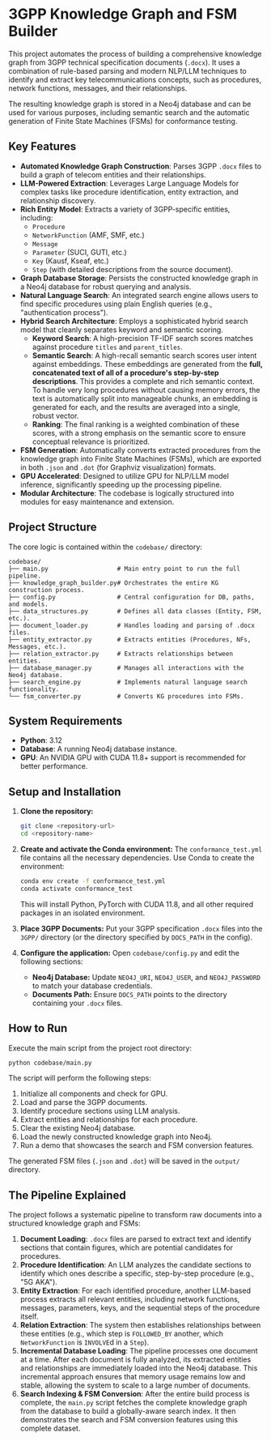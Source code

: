 # 3GPP Knowledge Graph and FSM Builder

This project automates the process of building a comprehensive knowledge graph from 3GPP technical specification documents (`.docx`). It uses a combination of rule-based parsing and modern NLP/LLM techniques to identify and extract key telecommunications concepts, such as procedures, network functions, messages, and their relationships.

The resulting knowledge graph is stored in a Neo4j database and can be used for various purposes, including semantic search and the automatic generation of Finite State Machines (FSMs) for conformance testing.

## Key Features

- **Automated Knowledge Graph Construction**: Parses 3GPP `.docx` files to build a graph of telecom entities and their relationships.
- **LLM-Powered Extraction**: Leverages Large Language Models for complex tasks like procedure identification, entity extraction, and relationship discovery.
- **Rich Entity Model**: Extracts a variety of 3GPP-specific entities, including:
    - `Procedure`
    - `NetworkFunction` (AMF, SMF, etc.)
    - `Message`
    - `Parameter` (SUCI, GUTI, etc.)
    - `Key` (Kausf, Kseaf, etc.)
    - `Step` (with detailed descriptions from the source document).
- **Graph Database Storage**: Persists the constructed knowledge graph in a Neo4j database for robust querying and analysis.
- **Natural Language Search**: An integrated search engine allows users to find specific procedures using plain English queries (e.g., "authentication process").
- **Hybrid Search Architecture**: Employs a sophisticated hybrid search model that cleanly separates keyword and semantic scoring.
    - **Keyword Search**: A high-precision TF-IDF search scores matches against procedure `titles` and `parent_titles`.
    - **Semantic Search**: A high-recall semantic search scores user intent against embeddings. These embeddings are generated from the **full, concatenated text of all of a procedure's step-by-step descriptions**. This provides a complete and rich semantic context. To handle very long procedures without causing memory errors, the text is automatically split into manageable chunks, an embedding is generated for each, and the results are averaged into a single, robust vector.
    - **Ranking**: The final ranking is a weighted combination of these scores, with a strong emphasis on the semantic score to ensure conceptual relevance is prioritized.
- **FSM Generation**: Automatically converts extracted procedures from the knowledge graph into Finite State Machines (FSMs), which are exported in both `.json` and `.dot` (for Graphviz visualization) formats.
- **GPU Accelerated**: Designed to utilize GPU for NLP/LLM model inference, significantly speeding up the processing pipeline.
- **Modular Architecture**: The codebase is logically structured into modules for easy maintenance and extension.

## Project Structure

The core logic is contained within the `codebase/` directory:

```
codebase/
├── main.py                   # Main entry point to run the full pipeline.
├── knowledge_graph_builder.py# Orchestrates the entire KG construction process.
├── config.py                 # Central configuration for DB, paths, and models.
├── data_structures.py        # Defines all data classes (Entity, FSM, etc.).
├── document_loader.py        # Handles loading and parsing of .docx files.
├── entity_extractor.py       # Extracts entities (Procedures, NFs, Messages, etc.).
├── relation_extractor.py     # Extracts relationships between entities.
├── database_manager.py       # Manages all interactions with the Neo4j database.
├── search_engine.py          # Implements natural language search functionality.
└── fsm_converter.py          # Converts KG procedures into FSMs.
```

## System Requirements

- **Python**: 3.12
- **Database**: A running Neo4j database instance.
- **GPU**: An NVIDIA GPU with CUDA 11.8+ support is recommended for better performance.

## Setup and Installation

1.  **Clone the repository:**
    ```bash
    git clone <repository-url>
    cd <repository-name>
    ```

2.  **Create and activate the Conda environment:**
    The `conformance_test.yml` file contains all the necessary dependencies. Use Conda to create the environment:
    ```bash
    conda env create -f conformance_test.yml
    conda activate conformance_test
    ```
    This will install Python, PyTorch with CUDA 11.8, and all other required packages in an isolated environment.

3.  **Place 3GPP Documents:**
    Put your 3GPP specification `.docx` files into the `3GPP/` directory (or the directory specified by `DOCS_PATH` in the config).

4.  **Configure the application:**
    Open `codebase/config.py` and edit the following sections:
    - **Neo4j Database:** Update `NEO4J_URI`, `NEO4J_USER`, and `NEO4J_PASSWORD` to match your database credentials.
    - **Documents Path:** Ensure `DOCS_PATH` points to the directory containing your `.docx` files.

## How to Run

Execute the main script from the project root directory:

```bash
python codebase/main.py
```

The script will perform the following steps:
1.  Initialize all components and check for GPU.
2.  Load and parse the 3GPP documents.
3.  Identify procedure sections using LLM analysis.
4.  Extract entities and relationships for each procedure.
5.  Clear the existing Neo4j database.
6.  Load the newly constructed knowledge graph into Neo4j.
7.  Run a demo that showcases the search and FSM conversion features.

The generated FSM files (`.json` and `.dot`) will be saved in the `output/` directory.

## The Pipeline Explained

The project follows a systematic pipeline to transform raw documents into a structured knowledge graph and FSMs:

1.  **Document Loading**: `.docx` files are parsed to extract text and identify sections that contain figures, which are potential candidates for procedures.
2.  **Procedure Identification**: An LLM analyzes the candidate sections to identify which ones describe a specific, step-by-step procedure (e.g., "5G AKA").
3.  **Entity Extraction**: For each identified procedure, another LLM-based process extracts all relevant entities, including network functions, messages, parameters, keys, and the sequential steps of the procedure itself.
4.  **Relation Extraction**: The system then establishes relationships between these entities (e.g., which step is `FOLLOWED_BY` another, which `NetworkFunction` is `INVOLVE`d in a `Step`).
5.  **Incremental Database Loading**: The pipeline processes one document at a time. After each document is fully analyzed, its extracted entities and relationships are immediately loaded into the Neo4j database. This incremental approach ensures that memory usage remains low and stable, allowing the system to scale to a large number of documents.
6.  **Search Indexing & FSM Conversion**: After the entire build process is complete, the `main.py` script fetches the complete knowledge graph from the database to build a globally-aware search index. It then demonstrates the search and FSM conversion features using this complete dataset.